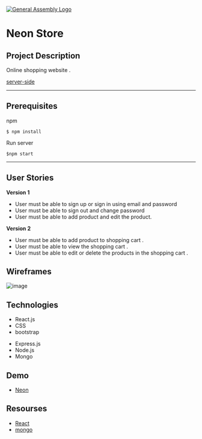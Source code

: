 [![General Assembly Logo](https://camo.githubusercontent.com/1a91b05b8f4d44b5bbfb83abac2b0996d8e26c92/687474703a2f2f692e696d6775722e636f6d2f6b6538555354712e706e67)](https://generalassemb.ly/education/web-development-immersive)

# Neon Store 



## Project Description 

 Online shopping website . 

[server-side](https://github.com/ASSROUGUI/express-api-template-masterr)

---
## Prerequisites

npm  
```
$ npm install
```

Run server
```
$npm start
```

---
## User Stories
**Version 1**  

- User must be able to sign up or sign in using email and password
- User must be able to sign out and change password
- User must be able to add product and edit the product.  


**Version 2**  
- User must be able to add product to shopping cart . 
- User must be able to view the shopping cart . 
- User must be able to edit or delete the products in the shopping cart . 




## Wireframes
<!-- Home page -->
![image](./images/mad-hat.png)



## Technologies
<!-- **Front-end:** -->
- React.js
- CSS
- bootstrap 
<!-- 
<!-- **Front-end:** -->
- Express.js
- Node.js
- Mongo 


## Demo
- [Neon]()

## Resourses 
-  [React](https://reactjs.org/)
-  [mongo](https://www.mongodb.com/)

